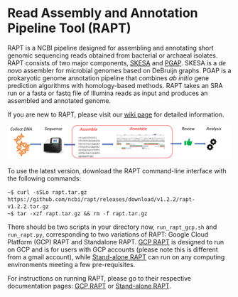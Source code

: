 # Read Assembly and Annotation Pipeline Tool (RAPT)

RAPT is a NCBI pipeline designed for assembling and annotating short genomic sequencing reads obtained from bacterial or archaeal isolates. RAPT consists of two major components, [SKESA](https://github.com/ncbi/SKESA) and [PGAP](https://github.com/ncbi/pgap). SKESA is a *de novo* assembler for microbial genomes based on DeBruijn graphs. PGAP is a prokaryotic genome annotation pipeline that combines *ab initio* gene prediction algorithms with homology-based methods. RAPT takes an SRA run or a fasta or fastq file of Illumina reads as input and produces an assembled and annotated genome. 

If you are new to RAPT, please visit our [wiki page](https://github.com/ncbi/rapt/wiki) for detailed information.

![RAPT](RAPT_context2.png)

To use the latest version, download the RAPT command-line interface with the following commands:
```
~$ curl -sSLo rapt.tar.gz https://github.com/ncbi/rapt/releases/download/v1.2.2/rapt-v1.2.2.tar.gz
~$ tar -xzf rapt.tar.gz && rm -f rapt.tar.gz
```


There should be two scripts in your directory now, `run_rapt_gcp.sh` and `run_rapt.py`, corresponding to two variations of RAPT:  Google Cloud Platform (GCP) RAPT and Standalone RAPT. [GCP RAPT](GCP%20RAPT.md) is designed to run on GCP and is for users with GCP accounts (please note this is different from a gmail account), while [Stand-alone RAPT](Standalone%20RAPT.md) can run on any computing environments meeting a few pre-requisites.

For instructions on running RAPT, please go to their respective documentation pages: [GCP RAPT](GCP%20RAPT.md) or [Stand-alone RAPT](Standalone%20RAPT.md).
